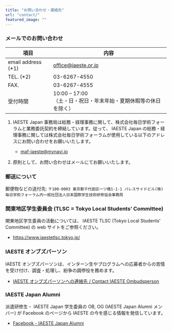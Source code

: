 ```yaml
---
title: "お問い合わせ・連絡先"
url: "contact/"
featured_image: ""
---
```

### メールでのお問い合わせ

| 項目 | 内容 |
| ---- | ---- |
| email address (*1) | [office@iaeste.or.jp](mailto:office@iaeste.or.jp)|
| TEL. (*2) | 03-6267-4550|
| FAX. | 03-6267-4555|
| 受付時間 | 10:00 – 17:00<br>（土・日・祝日・年末年始・夏期休暇等の休日を除く）|

1. IAESTE Japan 事務局は総務・経理事務に関して、株式会社毎日学術フォーラムと業務委託契約を締結しています。従って、 IAESTE Japan の総務・経理事務に関しては株式会社毎日学術フォーラムが使用している以下のアドレスにお問い合わせをお願いいたします。
    - [maf-iaeste@mynavi.jp](mailto:maf-iaeste@mynavi.jp)
    
2. 原則として、お問い合わせはメールにてお願いいたします。

### 郵送について

郵便物などの送付先: `〒100-0003 東京都千代田区一ツ橋1-1-1 パレスサイドビル(株)毎日学術フォーラム内一般社団法人日本国際学生技術研修協会事務局`

### 関東地区学生委員会 (TLSC = Tokyo Local Students’ Committee)

関東地区学生委員の活動については、 IAESTE TLSC (Tokyo Local Students’ Committee) の web サイトをご参照ください。
- https://www.iaestetlsc.tokyo.jp/

### IAESTE オンブズパーソン

IAESTE オンブズパーソンは、インターン生やプログラムへの応募者からの苦情を受け付け、調査・処理し、紛争の調停役を務めます。
- [IAESTE オンブズパーソンへの連絡先 / Contact IAESTE Ombudsperson](https://iaeste.org/feedback-and-complaints/)

### IAESTE Japan Alumni

派遣研修生・ IAESTE Japan 学生委員の OB, OG (IAESTE Japan Alumni メンバー) が Facebook のページから IAESTE の今を感じる情報を発信しています。
- [Facebook - IAESTE Japan Alumni](https://www.facebook.com/groups/iaestejapan.alumni/)
